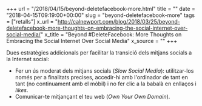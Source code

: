 +++
url = "/2018/04/15/beyond-deletefacebook-more.html"
title = ""
date = "2018-04-15T09:19:00+00:00"
slug = "beyond-deletefacebook-more"
tags = ["retalls"]
x_url = "http://calnewport.com/blog/2018/03/25/beyond-deletefacebook-more-thoughts-on-embracing-the-social-internet-over-social-media/"
x_title = "Beyond #DeleteFacebook: More Thoughts on Embracing the Social Internet Over Social Media"
x_source = ""
+++


Dues estratègies addicionals per facilitar la transició dels mitjans socials a la Internet social:

  - Fer un ús moderat dels mitjans socials  (*Slow Social Media*): utilitzar-los només per a finalitats precises, accedir-hi amb l'ordinador de tant en tant (no continuament amb el mòbil) i no fer clic a la babalà en enllaços i *likes*.
  - Comunicar-te mitjançant el teu web (*Own Your Own Domain*).


